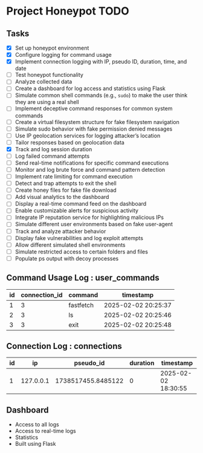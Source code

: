# Project Honeypot TODO

## Tasks
- [x] Set up honeypot environment
- [X] Configure logging for command usage
- [x] Implement connection logging with IP, pseudo ID, duration, time, and date
- [ ] Test honeypot functionality
- [ ] Analyze collected data
- [ ] Create a dashboard for log access and statistics using Flask
- [ ] Simulate common shell commands (e.g., `sudo`) to make the user think they are using a real shell
- [ ] Implement deceptive command responses for common system commands
- [ ] Create a virtual filesystem structure for fake filesystem navigation
- [ ] Simulate sudo behavior with fake permission denied messages
- [ ] Use IP geolocation services for logging attacker’s location
- [ ] Tailor responses based on geolocation data
- [x] Track and log session duration
- [ ] Log failed command attempts
- [ ] Send real-time notifications for specific command executions
- [ ] Monitor and log brute force and command pattern detection
- [ ] Implement rate limiting for command execution
- [ ] Detect and trap attempts to exit the shell
- [ ] Create honey files for fake file download
- [ ] Add visual analytics to the dashboard
- [ ] Display a real-time command feed on the dashboard
- [ ] Enable customizable alerts for suspicious activity
- [ ] Integrate IP reputation service for highlighting malicious IPs
- [ ] Simulate different user environments based on fake user-agent
- [ ] Track and analyze attacker behavior
- [ ] Display fake vulnerabilities and log exploit attempts
- [ ] Allow different simulated shell environments
- [ ] Simulate restricted access to certain folders and files
- [ ] Populate ps output with decoy processes

## Command Usage Log : user_commands

| id | connection_id | command   | timestamp           |
|----|---------------|-----------|---------------------|
| 1  | 3             | fastfetch | 2025-02-02 20:25:37 |
| 2  | 3             | ls        | 2025-02-02 20:25:46 |
| 3  | 3             | exit      | 2025-02-02 20:25:48 |

## Connection Log : connections

| id | ip        | pseudo_id           | duration | timestamp           |
|----|-----------|---------------------|----------|---------------------|
| 1  | 127.0.0.1 | 1738517455.8485122  | 0        | 2025-02-02 18:30:55 |

## Dashboard
- Access to all logs
- Access to real-time logs
- Statistics
- Built using Flask

